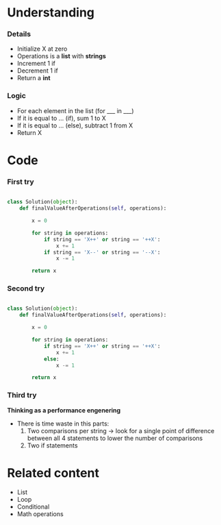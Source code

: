 # Understanding

### Details

- Initialize X at zero
- Operations is a **list** with **strings**
- Increment 1 if
- Decrement 1 if 
- Return a **int**

### Logic

- For each element in the list (for ___ in ___)
- If it is equal to ... (if), sum 1 to X
- If it is equal to ... (else), subtract 1 from X
- Return X

# Code

### First try

```Python

class Solution(object):
    def finalValueAfterOperations(self, operations):

        x = 0

        for string in operations:
            if string == 'X++' or string == '++X':
                x += 1 
            if string == 'X--' or string == '--X':
                x -= 1

        return x

```
### Second try
```Python

class Solution(object):
    def finalValueAfterOperations(self, operations):

        x = 0

        for string in operations:
            if string == 'X++' or string == '++X':
                x += 1 
            else:
                x -= 1

        return x

```

### Third try

**Thinking as a performance engenering**
- There is time waste in this parts:
    1. Two comparisons per string -> look for a single point of difference between all 4 statements to lower the number of comparisons
    2. Two if statements



# Related content

- List 
- Loop
- Conditional
- Math operations